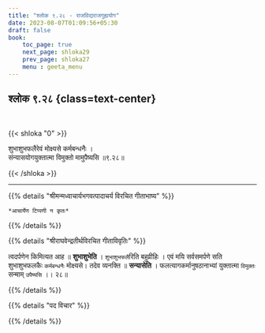 ```yaml
---
title: "श्लोक ९.२८ - राजविद्यराजगुह्ययोग"
date: 2023-08-07T01:09:56+05:30
draft: false
book:
    toc_page: true
    next_page: shloka29
    prev_page: shloka27
    menu : geeta_menu
---
```




## श्लोक ९.२८ {class=text-center}

<br/>

{{< shloka  "0"  >}}

शुभाशुभफलैरेवं मोक्ष्यसे कर्मबन्धनैः ।   
संन्यासयोगयुक्तात्मा विमुक्तो मामुपैष्यसि ॥९.२८॥

{{< /shloka >}}

---


{{% details "श्रीमन्मध्वाचार्यभगवत्पादाचर्य विरचित  गीताभाष्य" %}}

`*आचार्येण टिप्पणी न कृतः*`

{{% /details %}}



{{% details "श्रीराघवेन्द्रतीर्थविरचित गीताविवृतिः" %}}

त्वदर्पणेन किमित्यत आह ॥ **शुभाशुभेति** । 
`शुभाशुभफलै`रिति बहुव्रीहिः । एवं मयि सर्वसमर्पणे सति 
शुभाशुभफलकैः `कर्मबन्धनैः` मोक्ष्यसे। तदेव व्यनक्ति ॥ 
**सन्यासेति** । फलत्यागकर्मानुषठानाभ्यां युक्तात्मा 
`विमुक्तः` सन्माम् `उपैष्यसि` ।। २८॥

{{% /details %}}



{{% details "पद विचार" %}}


{{% /details %}}
